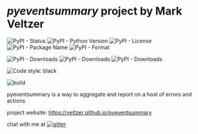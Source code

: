 
# *pyeventsummary* project by Mark Veltzer

![PyPI - Status](https://img.shields.io/pypi/status/pyeventsummary)
![PyPI - Python Version](https://img.shields.io/pypi/pyversions/pyeventsummary)
![PyPI - License](https://img.shields.io/pypi/l/pyeventsummary)
![PyPI - Package Name](https://img.shields.io/pypi/v/pyeventsummary)
![PyPI - Format](https://img.shields.io/pypi/format/pyeventsummary)

![PyPI - Downloads](https://img.shields.io/pypi/dd/pyeventsummary)
![PyPI - Downloads](https://img.shields.io/pypi/dw/pyeventsummary)
![PyPI - Downloads](https://img.shields.io/pypi/dm/pyeventsummary)

![Code style: black](https://img.shields.io/badge/code%20style-black-000000.svg)

![build](https://github.com/veltzer/pyeventsummary/workflows/build/badge.svg)

pyeventsummary is a way to aggregate and report on a host of errors and actions

project website: https://veltzer.github.io/pyeventsummary

chat with me at [![gitter](https://badges.gitter.im/Join%20Chat.svg)](https://gitter.im/veltzer/mark.veltzer)


